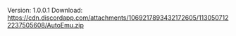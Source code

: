 Version: 1.0.0.1
Download: https://cdn.discordapp.com/attachments/1069217893432172605/1130507122237505608/AutoEmu.zip
